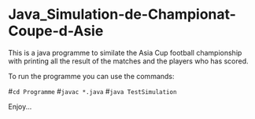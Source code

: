 # Java_Simulation-de-Championat-Coupe-d-Asie
This is a java programme to similate the Asia Cup football championship with printing all the result of the matches and the players who has scored.

To run the programme you can use the commands:

#`cd Programme`
#`javac *.java`
#`java TestSimulation`

Enjoy...
